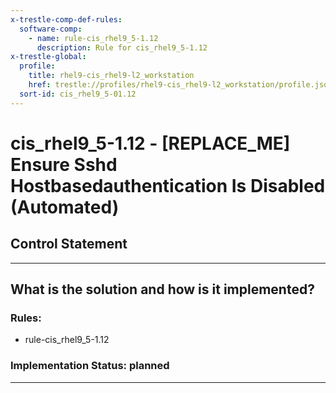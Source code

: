 ```yaml
---
x-trestle-comp-def-rules:
  software-comp:
    - name: rule-cis_rhel9_5-1.12
      description: Rule for cis_rhel9_5-1.12
x-trestle-global:
  profile:
    title: rhel9-cis_rhel9-l2_workstation
    href: trestle://profiles/rhel9-cis_rhel9-l2_workstation/profile.json
  sort-id: cis_rhel9_5-01.12
---
```


# cis_rhel9_5-1.12 - \[REPLACE_ME\] Ensure Sshd Hostbasedauthentication Is Disabled (Automated)

## Control Statement

______________________________________________________________________

## What is the solution and how is it implemented?

<!-- For implementation status enter one of: implemented, partial, planned, alternative, not-applicable -->

<!-- Note that the list of rules under ### Rules: is read-only and changes will not be captured after assembly to JSON -->

<!-- Add control implementation description here for control: cis_rhel9_5-1.12 -->

### Rules:

  - rule-cis_rhel9_5-1.12

### Implementation Status: planned

______________________________________________________________________
